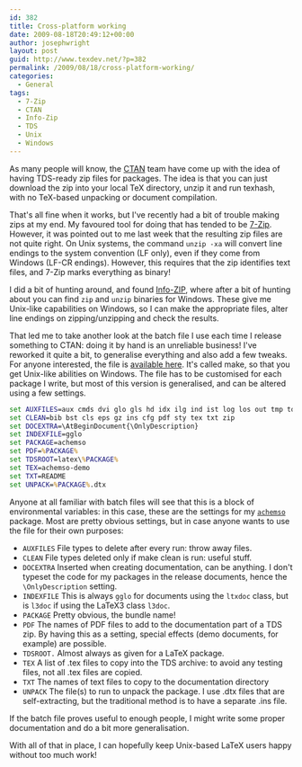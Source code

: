 ```yaml
---
id: 382
title: Cross-platform working
date: 2009-08-18T20:49:12+00:00
author: josephwright
layout: post
guid: http://www.texdev.net/?p=382
permalink: /2009/08/18/cross-platform-working/
categories:
  - General
tags:
  - 7-Zip
  - CTAN
  - Info-Zip
  - TDS
  - Unix
  - Windows
---
```

As many people will know, the [CTAN](https://www.ctan.org) team have come up with the idea of having TDS-ready zip files for packages. The idea is that you can just download the zip into your local TeX directory, unzip it and run texhash, with no TeX-based unpacking or document compilation.

That's all fine when it works, but I've recently had a bit of trouble making zips at my end. My favoured tool for doing that has tended to be [7-Zip](http://www.7-zip.org). However, it was pointed out to me last week that the resulting zip files are not quite right. On Unix systems, the command `unzip -xa` will convert line endings to the system convention (LF only), even if they come from Windows (LF-CR endings). However, this requires that the zip identifies text files, and 7-Zip marks everything as binary!

I did a bit of hunting around, and found [Info-ZIP](http://www.info-zip.org), where after a bit of hunting about you can find `zip` and `unzip` binaries for Windows. These give me Unix-like capabilities on Windows, so I can make the appropriate files, alter line endings on zipping/unzipping and check the results.

That led me to take another look at the batch file I use  each time I release something to CTAN: doing it by hand is an unreliable business!  I've reworked it quite a bit, to generalise everything and also add a few tweaks. For anyone interested, the file is [available here](http://www.texdev.net/wp-content/uploads/2009/08/make.bat). It's called make, so that you get Unix-like abilities on Windows. The file has to be customised for each package I write, but most of this version is generalised, and can be altered using a few settings.

```bat
set AUXFILES=aux cmds dvi glo gls hd idx ilg ind ist log los out tmp toc
set CLEAN=bib bst cls eps gz ins cfg pdf sty tex txt zip
set DOCEXTRA=\AtBeginDocument{\OnlyDescription}
set INDEXFILE=gglo
set PACKAGE=achemso
set PDF=%PACKAGE%
set TDSROOT=latex\%PACKAGE%
set TEX=achemso-demo
set TXT=README
set UNPACK=%PACKAGE%.dtx
```

Anyone at all familiar with batch files will see that this is a block of environmental variables: in this case, these are the settings for my [`achemso`](https://ctan.org/pkg/achemso) package. Most are pretty obvious settings, but in case anyone wants to use the file for their own purposes:

- `AUXFILES` File types to delete after every run: throw away files.
- `CLEAN` File types deleted only if make clean is run: useful stuff.
- `DOCEXTRA` Inserted when creating documentation, can be anything. I don't typeset the code for my packages in the release documents, hence the `\OnlyDescription` setting.
- `INDEXFILE` This is always `gglo` for documents using the `ltxdoc` class, but is `l3doc` if using the LaTeX3 class `l3doc`.
- `PACKAGE` Pretty obvious, the bundle name!
- `PDF` The names of PDF files to add to the documentation part of a TDS zip. By having this as a setting, special effects (demo documents, for example) are possible.
- `TDSROOT.` Almost always as given for a LaTeX package.
- `TEX` A list of .tex files to copy into the TDS archive: to avoid any testing files, not all .tex files are copied.
- `TXT` The names of text files to copy to the documentation directory
- `UNPACK` The file(s) to run to unpack the package. I use .dtx files that are self-extracting, but the traditional method is to have a separate .ins file.

If the batch file proves useful to enough people, I might write some proper documentation and do a bit more generalisation.

With all of that in place, I can hopefully keep Unix-based LaTeX users happy without too much work!
